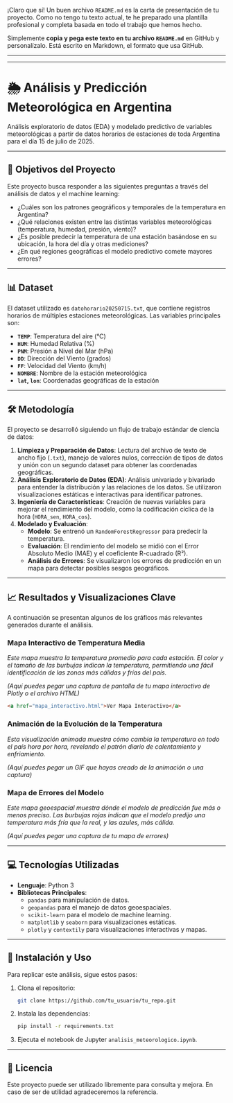 ¡Claro que sí\! Un buen archivo `README.md` es la carta de presentación de tu proyecto. Como no tengo tu texto actual, te he preparado una plantilla profesional y completa basada en todo el trabajo que hemos hecho.

Simplemente **copia y pega este texto en tu archivo `README.md`** en GitHub y personalízalo. Está escrito en Markdown, el formato que usa GitHub.

-----

-----

# 🌦️ Análisis y Predicción Meteorológica en Argentina

Análisis exploratorio de datos (EDA) y modelado predictivo de variables meteorológicas a partir de datos horarios de estaciones de toda Argentina para el día 15 de julio de 2025.

-----

## 🎯 Objetivos del Proyecto

Este proyecto busca responder a las siguientes preguntas a través del análisis de datos y el machine learning:

  * ¿Cuáles son los patrones geográficos y temporales de la temperatura en Argentina?
  * ¿Qué relaciones existen entre las distintas variables meteorológicas (temperatura, humedad, presión, viento)?
  * ¿Es posible predecir la temperatura de una estación basándose en su ubicación, la hora del día y otras mediciones?
  * ¿En qué regiones geográficas el modelo predictivo comete mayores errores?

-----

## 📊 Dataset

El dataset utilizado es `datohorario20250715.txt`, que contiene registros horarios de múltiples estaciones meteorológicas. Las variables principales son:

  * **`TEMP`**: Temperatura del aire (°C)
  * **`HUM`**: Humedad Relativa (%)
  * **`PNM`**: Presión a Nivel del Mar (hPa)
  * **`DD`**: Dirección del Viento (grados)
  * **`FF`**: Velocidad del Viento (km/h)
  * **`NOMBRE`**: Nombre de la estación meteorológica
  * **`lat`, `lon`**: Coordenadas geográficas de la estación

-----

## 🛠️ Metodología

El proyecto se desarrolló siguiendo un flujo de trabajo estándar de ciencia de datos:

1.  **Limpieza y Preparación de Datos**: Lectura del archivo de texto de ancho fijo (`.txt`), manejo de valores nulos, corrección de tipos de datos y unión con un segundo dataset para obtener las coordenadas geográficas.
2.  **Análisis Exploratorio de Datos (EDA)**: Análisis univariado y bivariado para entender la distribución y las relaciones de los datos. Se utilizaron visualizaciones estáticas e interactivas para identificar patrones.
3.  **Ingeniería de Características**: Creación de nuevas variables para mejorar el rendimiento del modelo, como la codificación cíclica de la hora (`HORA_sen`, `HORA_cos`).
4.  **Modelado y Evaluación**:
      * **Modelo**: Se entrenó un `RandomForestRegressor` para predecir la temperatura.
      * **Evaluación**: El rendimiento del modelo se midió con el Error Absoluto Medio (MAE) y el coeficiente R-cuadrado (R²).
      * **Análisis de Errores**: Se visualizaron los errores de predicción en un mapa para detectar posibles sesgos geográficos.

-----

## 📈 Resultados y Visualizaciones Clave

A continuación se presentan algunos de los gráficos más relevantes generados durante el análisis.

### Mapa Interactivo de Temperatura Media

*Este mapa muestra la temperatura promedio para cada estación. El color y el tamaño de las burbujas indican la temperatura, permitiendo una fácil identificación de las zonas más cálidas y frías del país.*

*(Aquí puedes pegar una captura de pantalla de tu mapa interactivo de Plotly o el archivo HTML)*

```html
<a href="mapa_interactivo.html">Ver Mapa Interactivo</a>
```

### Animación de la Evolución de la Temperatura

*Esta visualización animada muestra cómo cambia la temperatura en todo el país hora por hora, revelando el patrón diario de calentamiento y enfriamiento.*

*(Aquí puedes pegar un GIF que hayas creado de la animación o una captura)*

### Mapa de Errores del Modelo

*Este mapa geoespacial muestra dónde el modelo de predicción fue más o menos preciso. Las burbujas rojas indican que el modelo predijo una temperatura más fría que la real, y las azules, más cálida.*

*(Aquí puedes pegar una captura de tu mapa de errores)*

-----

## 💻 Tecnologías Utilizadas

  * **Lenguaje**: Python 3
  * **Bibliotecas Principales**:
      * `pandas` para manipulación de datos.
      * `geopandas` para el manejo de datos geoespaciales.
      * `scikit-learn` para el modelo de machine learning.
      * `matplotlib` y `seaborn` para visualizaciones estáticas.
      * `plotly` y `contextily` para visualizaciones interactivas y mapas.

-----

## 🚀 Instalación y Uso

Para replicar este análisis, sigue estos pasos:

1.  Clona el repositorio:
    ```bash
    git clone https://github.com/tu_usuario/tu_repo.git
    ```
2.  Instala las dependencias:
    ```bash
    pip install -r requirements.txt
    ```
3.  Ejecuta el notebook de Jupyter `analisis_meteorologico.ipynb`.

-----

## 📄 Licencia

Este proyecto puede ser utilizado libremente para consulta y mejora. En caso de ser de utilidad agradeceremos la referencia.